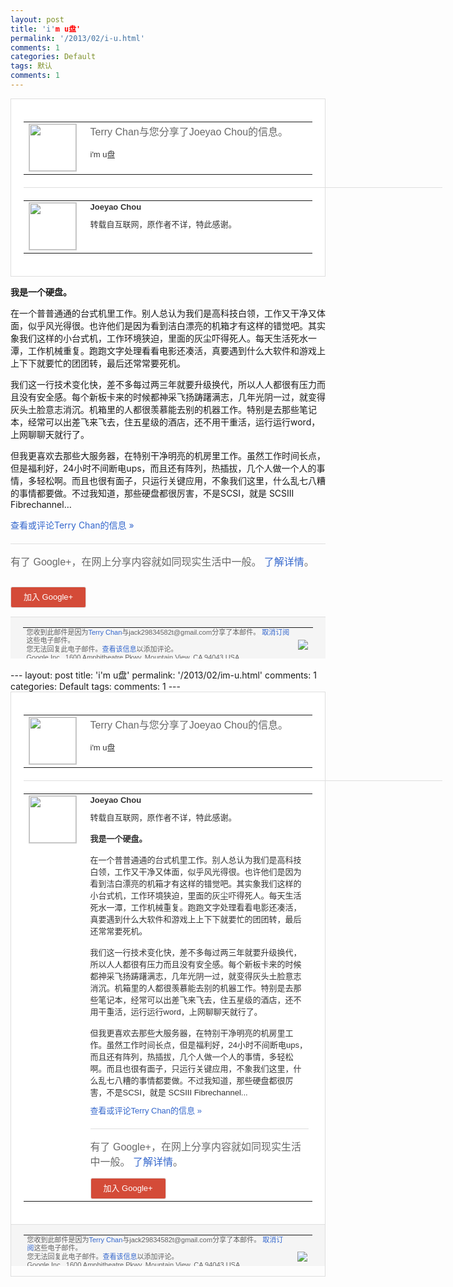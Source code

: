 ```yaml
---
layout: post
title: 'i'm u盘'
permalink: '/2013/02/i-u.html'
comments: 1
categories: Default
tags: 默认
comments: 1
---
```

<!-- X-Notifications: 1:2b54a5c7b0000000 -->

<div style="border:solid 1px #dfdfdf;color:#686868;font:13px Arial"><div style="background-color:#fff;padding:20px;"><table cellpadding="0" cellspacing="0"><tr><td style="padding-right:15px;vertical-align:top"><a href="https://plus.google.com/_/notifications/emlink?emr=14900066512970582018&amp;emid=CIjUhqzI1bUCFQMNcgod6DkAAA&amp;path=%2F108643996575278738906&amp;dt=1361936369433&amp;uob=8"><img height="75" src="https://lh3.googleusercontent.com/-KKRGTyJ5Bl0/AAAAAAAAAAI/AAAAAAAAtnY/R4QEWIp3Ur0/s75-c-k-a/photo.jpg" style="border:solid 1px #cccccc;" width="75"/></a></td><td style="width:578px;color:#333;font:13px Arial;vertical-align:top"><div style="color:#686868;font:16px Arial;padding-bottom:15px">Terry Chan与您分享了Joeyao Chou的信息。</div><div style="padding-bottom:10px">i'm u盘</div></td></tr></table><div style="margin:20px 0;border-bottom:solid 1px #dfdfdf;width:670px"></div><table cellpadding="0" cellspacing="0"><tr><td style="padding-right:15px;vertical-align:top"><a href="https://plus.google.com/_/notifications/emlink?emr=14900066512970582018&amp;emid=CIjUhqzI1bUCFQMNcgod6DkAAA&amp;path=%2F114838760962084089768&amp;dt=1361936369433&amp;uob=8"><img height="75" src="https://lh5.googleusercontent.com/-y--4kkykUp4/AAAAAAAAAAI/AAAAAAAAFy4/yKk7jyTieag/s75-c-k-a/photo.jpg" style="border:solid 1px #cccccc;" width="75"/></a></td><td style="width:578px;color:#333;font:13px Arial;vertical-align:top"><div style="font-weight:bold;padding-bottom:10px">Joeyao Chou</div><div style="padding-bottom:10px">转载自互联网，原作者不详，特此感谢。</div></td></tr></table></div></div>

__我是<wbr/>一个硬盘。__

在一个普普通通的台式机里工作。<wbr/>别人总认为我们是高科技白领，工作又干净又<wbr/>体面，似乎风光得很。也许他们是因为看到洁<wbr/>白漂亮的机箱才有这样的错觉吧。其实象我们<wbr/>这样的小台式机，工作环境狭迫，里面的灰尘<wbr/>吓得死人。每天生活死水一潭，工作机械重复<wbr/>。跑跑文字处理看看电影还凑活，真要遇到什<wbr/>么大软件和游戏上上下下就要忙的团团转，最<wbr/>后还常常要死机。

我们这一行技术变化快，差<wbr/>不多每过两三年就要升级换代，所以人人都很<wbr/>有压力而且没有安全感。每个新板卡来的时候<wbr/>都神采飞扬踌躇满志，几年光阴一过，就变得<wbr/>灰头土脸意志消沉。机箱里的人都很羡慕能去<wbr/>别的机器工作。特别是去那些笔记本，经常可<wbr/>以出差飞来飞去，住五星级的酒店，还不用干<wbr/>重活，运行运行word，上网聊聊天就行了<wbr/>。

但我更喜欢去那些大服务器，在特别干净明<wbr/>亮的机房里工作。虽然工作时间长点，但是福<wbr/>利好，24小时不间断电ups，而且还有阵<wbr/>列，热插拔，几个人做一个人的事情，多轻松<wbr/>啊。而且也很有面子，只运行关键应用，不象<wbr/>我们这里，什么乱七八糟的事情都要做。不过<wbr/>我知道，那些硬盘都很厉害，不是SCSI，<wbr/>就是 SCSIII Fibrechannel…

<a href="https://plus.google.com/_/notifications/emlink?emr=14900066512970582018&amp;emid=CIjUhqzI1bUCFQMNcgod6DkAAA&amp;path=%2F108643996575278738906%2Fposts%2F4G7XX9Jy5rJ%3Fgpinv%3DAMIXal82NGTeuH0Z5vWkq_VzbQ4ae2rKxhbHIKtAF7KxYFOtjxIAjdpEpi06vLTgpplkFctq3ZgrBgSUzIwQrOgBbAbuppE1nlriJkqF0P0avmzVkzt0FqI&amp;dt=1361936369433&amp;uob=8" style="color:#3366CC;text-decoration:none">查看或评论Terry Chan的信息 »</a>

<div style="margin-top:20px;border-top:solid 1px #dfdfdf"><div style="padding:15px 0;color:#686868;font:16px Arial">有了 Google+，在网上分享内容就如同现实生活中一般。 <a href="http://www.google.com/+/learnmore/" style="color:#3366CC;text-decoration:none">了解详情</a>。</div><p><a href="https://plus.google.com/_/notifications/emlink?emr=14900066512970582018&amp;emid=CIjUhqzI1bUCFQMNcgod6DkAAA&amp;path=%2F%3Fgpinv%3DAMIXal82NGTeuH0Z5vWkq_VzbQ4ae2rKxhbHIKtAF7KxYFOtjxIAjdpEpi06vLTgpplkFctq3ZgrBgSUzIwQrOgBbAbuppE1nlriJkqF0P0avmzVkzt0FqI&amp;dt=1361936369433&amp;uob=8" style="padding:1px 20px;min-width:54px;display:inline-block; background-color:#d44b38;text-align:center; font:13px Arial; border-radius:3px;color:#fff;border:solid 1px #dfdfdf; white-space:nowrap;text-decoration:none;height:30px;line-height:30px">加入 Google+</a></p></div>

<div style="border-top:solid 1px #dfdfdf;padding:0 20px; background-color:#f5f5f5"><table cellpadding="0" cellspacing="0" style="height:50px"><tbody><tr><td style="vertical-align:middle;width:100%; color:#636363;font:11px Arial; line-height:120%">您收到此邮件是因为<a href="https://plus.google.com/_/notifications/emlink?emr=14900066512970582018&amp;emid=CIjUhqzI1bUCFQMNcgod6DkAAA&amp;path=%2F108643996575278738906%3Fgpinv%3DAMIXal82NGTeuH0Z5vWkq_VzbQ4ae2rKxhbHIKtAF7KxYFOtjxIAjdpEpi06vLTgpplkFctq3ZgrBgSUzIwQrOgBbAbuppE1nlriJkqF0P0avmzVkzt0FqI&amp;dt=1361936369433&amp;uob=8" style="color:#3366CC;text-decoration:none">Terry Chan</a>与jack29834582t@gmail.com分享了本邮件。 <a href="https://plus.google.com/_/notifications/emlink?emr=14900066512970582018&amp;emid=CIjUhqzI1bUCFQMNcgod6DkAAA&amp;path=%2F_%2Fnonplus%2Femailsettings%3Fgpinv%3DAMIXal82NGTeuH0Z5vWkq_VzbQ4ae2rKxhbHIKtAF7KxYFOtjxIAjdpEpi06vLTgpplkFctq3ZgrBgSUzIwQrOgBbAbuppE1nlriJkqF0P0avmzVkzt0FqI%26est%3DADH5u8WyvDkUUDYIkKOUrOvn24Oz7MAphi4IjThKHuuIO2CRN1GRdiA2NTAAuOpBliit5E_QqHYLMbMFZ257bD-1W6kMeDh1qgAffTx4X9B8ixVWtCddhOAZJfk29WGJpMtRQXWrDgVABzC0wEP-NjKobqo4321jaQ&amp;dt=1361936369433&amp;uob=8" style="color:#3366CC;text-decoration:none">取消订阅</a>这些电子邮件。<br/>您无法回复此电子邮件。<a href="https://plus.google.com/_/notifications/emlink?emr=14900066512970582018&amp;emid=CIjUhqzI1bUCFQMNcgod6DkAAA&amp;path=%2F108643996575278738906%2Fposts%2F4G7XX9Jy5rJ%3Fgpinv%3DAMIXal82NGTeuH0Z5vWkq_VzbQ4ae2rKxhbHIKtAF7KxYFOtjxIAjdpEpi06vLTgpplkFctq3ZgrBgSUzIwQrOgBbAbuppE1nlriJkqF0P0avmzVkzt0FqI&amp;dt=1361936369433&amp;uob=8" style="color:#3366CC;text-decoration:none">查看该信息</a>以添加评论。<br/>Google Inc., 1600 Amphitheatre Pkwy, Mountain View, CA 94043 USA</td><td><img src="https://ssl.gstatic.com/s2/oz/images/notifications/logo/google-plus-6617a72bb36cc548861652780c9e6ff1.png"/></td></tr></tbody></table></div>---
layout: post
title: 'i'm u盘'
permalink: '/2013/02/im-u.html'
comments: 1
categories: Default
tags: 
comments: 1
---
<!-- X-Notifications: 1:2b54a5c7b0000000 -->

<div style="border:solid 1px #dfdfdf;color:#686868;font:13px Arial"><div style="background-color:#fff;padding:20px;"><table cellpadding="0" cellspacing="0"><tr><td style="padding-right:15px;vertical-align:top"><a href="https://plus.google.com/_/notifications/emlink?emr=14900066512970582018&amp;emid=CIjUhqzI1bUCFQMNcgod6DkAAA&amp;path=%2F108643996575278738906&amp;dt=1361936369433&amp;uob=8"><img height="75" src="https://lh3.googleusercontent.com/-KKRGTyJ5Bl0/AAAAAAAAAAI/AAAAAAAAtnY/R4QEWIp3Ur0/s75-c-k-a/photo.jpg" style="border:solid 1px #cccccc;" width="75"/></a></td><td style="width:578px;color:#333;font:13px Arial;vertical-align:top"><div style="color:#686868;font:16px Arial;padding-bottom:15px">Terry Chan与您分享了Joeyao Chou的信息。</div><div style="padding-bottom:10px">i'm u盘</div></td></tr></table><div style="margin:20px 0;border-bottom:solid 1px #dfdfdf;width:670px"></div><table cellpadding="0" cellspacing="0"><tr><td style="padding-right:15px;vertical-align:top"><a href="https://plus.google.com/_/notifications/emlink?emr=14900066512970582018&amp;emid=CIjUhqzI1bUCFQMNcgod6DkAAA&amp;path=%2F114838760962084089768&amp;dt=1361936369433&amp;uob=8"><img height="75" src="https://lh5.googleusercontent.com/-y--4kkykUp4/AAAAAAAAAAI/AAAAAAAAFy4/yKk7jyTieag/s75-c-k-a/photo.jpg" style="border:solid 1px #cccccc;" width="75"/></a></td><td style="width:578px;color:#333;font:13px Arial;vertical-align:top"><div style="font-weight:bold;padding-bottom:10px">Joeyao Chou</div><div style="padding-bottom:10px">转载自互联网，原作者不详，特此感谢。<br/><br/><b>我是<wbr/>一个硬盘。</b><br/><br/>在一个普普通通的台式机里工作。<wbr/>别人总认为我们是高科技白领，工作又干净又<wbr/>体面，似乎风光得很。也许他们是因为看到洁<wbr/>白漂亮的机箱才有这样的错觉吧。其实象我们<wbr/>这样的小台式机，工作环境狭迫，里面的灰尘<wbr/>吓得死人。每天生活死水一潭，工作机械重复<wbr/>。跑跑文字处理看看电影还凑活，真要遇到什<wbr/>么大软件和游戏上上下下就要忙的团团转，最<wbr/>后还常常要死机。<br/><br/>我们这一行技术变化快，差<wbr/>不多每过两三年就要升级换代，所以人人都很<wbr/>有压力而且没有安全感。每个新板卡来的时候<wbr/>都神采飞扬踌躇满志，几年光阴一过，就变得<wbr/>灰头土脸意志消沉。机箱里的人都很羡慕能去<wbr/>别的机器工作。特别是去那些笔记本，经常可<wbr/>以出差飞来飞去，住五星级的酒店，还不用干<wbr/>重活，运行运行word，上网聊聊天就行了<wbr/>。<br/><br/>但我更喜欢去那些大服务器，在特别干净明<wbr/>亮的机房里工作。虽然工作时间长点，但是福<wbr/>利好，24小时不间断电ups，而且还有阵<wbr/>列，热插拔，几个人做一个人的事情，多轻松<wbr/>啊。而且也很有面子，只运行关键应用，不象<wbr/>我们这里，什么乱七八糟的事情都要做。不过<wbr/>我知道，那些硬盘都很厉害，不是SCSI，<wbr/>就是 SCSIII Fibrechannel...</div><a href="https://plus.google.com/_/notifications/emlink?emr=14900066512970582018&amp;emid=CIjUhqzI1bUCFQMNcgod6DkAAA&amp;path=%2F108643996575278738906%2Fposts%2F4G7XX9Jy5rJ%3Fgpinv%3DAMIXal82NGTeuH0Z5vWkq_VzbQ4ae2rKxhbHIKtAF7KxYFOtjxIAjdpEpi06vLTgpplkFctq3ZgrBgSUzIwQrOgBbAbuppE1nlriJkqF0P0avmzVkzt0FqI&amp;dt=1361936369433&amp;uob=8" style="color:#3366CC;text-decoration:none">查看或评论Terry Chan的信息 »</a><div style="margin-top:20px;border-top:solid 1px #dfdfdf"><div style="padding:15px 0;color:#686868;font:16px Arial">有了 Google+，在网上分享内容就如同现实生活中一般。 <a href="http://www.google.com/+/learnmore/" style="color:#3366CC;text-decoration:none">了解详情</a>。</div><a href="https://plus.google.com/_/notifications/emlink?emr=14900066512970582018&amp;emid=CIjUhqzI1bUCFQMNcgod6DkAAA&amp;path=%2F%3Fgpinv%3DAMIXal82NGTeuH0Z5vWkq_VzbQ4ae2rKxhbHIKtAF7KxYFOtjxIAjdpEpi06vLTgpplkFctq3ZgrBgSUzIwQrOgBbAbuppE1nlriJkqF0P0avmzVkzt0FqI&amp;dt=1361936369433&amp;uob=8" style="padding:1px 20px;min-width:54px;display:inline-block; background-color:#d44b38;text-align:center; font:13px Arial; border-radius:3px;color:#fff;border:solid 1px #dfdfdf; white-space:nowrap;text-decoration:none;height:30px;line-height:30px">加入 Google+</a></div></td></tr></table></div><div style="border-top:solid 1px #dfdfdf;padding:0 20px; background-color:#f5f5f5"><table cellpadding="0" cellspacing="0" style="height:50px"><tbody><tr><td style="vertical-align:middle;width:100%; color:#636363;font:11px Arial; line-height:120%">您收到此邮件是因为<a href="https://plus.google.com/_/notifications/emlink?emr=14900066512970582018&amp;emid=CIjUhqzI1bUCFQMNcgod6DkAAA&amp;path=%2F108643996575278738906%3Fgpinv%3DAMIXal82NGTeuH0Z5vWkq_VzbQ4ae2rKxhbHIKtAF7KxYFOtjxIAjdpEpi06vLTgpplkFctq3ZgrBgSUzIwQrOgBbAbuppE1nlriJkqF0P0avmzVkzt0FqI&amp;dt=1361936369433&amp;uob=8" style="color:#3366CC;text-decoration:none">Terry Chan</a>与jack29834582t@gmail.com分享了本邮件。 <a href="https://plus.google.com/_/notifications/emlink?emr=14900066512970582018&amp;emid=CIjUhqzI1bUCFQMNcgod6DkAAA&amp;path=%2F_%2Fnonplus%2Femailsettings%3Fgpinv%3DAMIXal82NGTeuH0Z5vWkq_VzbQ4ae2rKxhbHIKtAF7KxYFOtjxIAjdpEpi06vLTgpplkFctq3ZgrBgSUzIwQrOgBbAbuppE1nlriJkqF0P0avmzVkzt0FqI%26est%3DADH5u8WyvDkUUDYIkKOUrOvn24Oz7MAphi4IjThKHuuIO2CRN1GRdiA2NTAAuOpBliit5E_QqHYLMbMFZ257bD-1W6kMeDh1qgAffTx4X9B8ixVWtCddhOAZJfk29WGJpMtRQXWrDgVABzC0wEP-NjKobqo4321jaQ&amp;dt=1361936369433&amp;uob=8" style="color:#3366CC;text-decoration:none">取消订阅</a>这些电子邮件。<br>您无法回复此电子邮件。<a href="https://plus.google.com/_/notifications/emlink?emr=14900066512970582018&amp;emid=CIjUhqzI1bUCFQMNcgod6DkAAA&amp;path=%2F108643996575278738906%2Fposts%2F4G7XX9Jy5rJ%3Fgpinv%3DAMIXal82NGTeuH0Z5vWkq_VzbQ4ae2rKxhbHIKtAF7KxYFOtjxIAjdpEpi06vLTgpplkFctq3ZgrBgSUzIwQrOgBbAbuppE1nlriJkqF0P0avmzVkzt0FqI&amp;dt=1361936369433&amp;uob=8" style="color:#3366CC;text-decoration:none">查看该信息</a>以添加评论。<br/>Google Inc., 1600 Amphitheatre Pkwy, Mountain View, CA 94043 USA<br/></br></td><td><img src="https://ssl.gstatic.com/s2/oz/images/notifications/logo/google-plus-6617a72bb36cc548861652780c9e6ff1.png"/></td></tr></tbody></table></div></div>